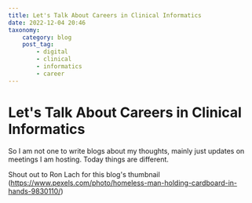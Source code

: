 ```yaml
---
title: Let's Talk About Careers in Clinical Informatics
date: 2022-12-04 20:46
taxonomy:
    category: blog
    post_tag:
        - digital
        - clinical
        - informatics
        - career
---
```


# Let's Talk About Careers in Clinical Informatics

So I am not one to write blogs about my thoughts, mainly just updates on meetings I am hosting. Today things are different.



Shout out to Ron Lach for this blog's thumbnail (https://www.pexels.com/photo/homeless-man-holding-cardboard-in-hands-9830110/)